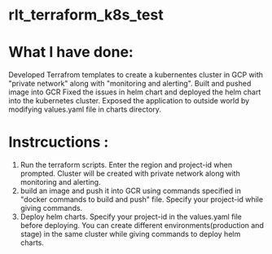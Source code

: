 # rlt_terraform_k8s_test


# What I have done:

Developed Terrafrom templates to create a kubernentes cluster in GCP with "private network" along with "monitoring and alerting". 
Built and pushed image into GCR
Fixed the issues in helm chart and deployed the helm chart into the kubernetes cluster. 
Exposed the application to outside world by modifying values.yaml file in charts directory.


# Instrcuctions :

1) Run the terraform scripts. Enter the region and project-id when prompted. Cluster will be created with private network along with monitoring and alerting. 
2) build an image and push it into GCR using commands specified in "docker commands to build and push" file. Specify your project-id while giving commands.
3) Deploy helm charts. Specify your project-id in the values.yaml file before deploying. You can create different environments(production and stage) in the same cluster while giving
   commands to deploy helm charts. 





